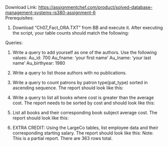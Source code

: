 Download Link: https://assignmentchef.com/product/solved-database-management-systems-is380-assignment-6
<br>
Prerequisites:

1. Download “Ch07_Fact_ORA.TXT” from BB and execute it. After executing the script, your table counts should match the following:

Queries:

1. Write a query to add yourself as one of the authors. Use the following values: Au_id: 700 Au_fname: ‘your first name’ Au_lname: ‘your last name’ Au_birthyear: 1980

2. Write a query to list those authors with no publications.

3. Write a query to count patrons by patron type(pat_type) sorted in ascending sequence. The report should look like this:

4. Write a query to list all books where cost is greater than the average cost. The report needs to be sorted by cost and should look like this:

5. List all books and their corresponding book subject average cost. The report should look like this:

6. EXTRA CREDIT: Using the LargeCo tables, list employee data and their corresponding starting salary. The report should look like this: Note: This is a partial report. There are 363 rows total.